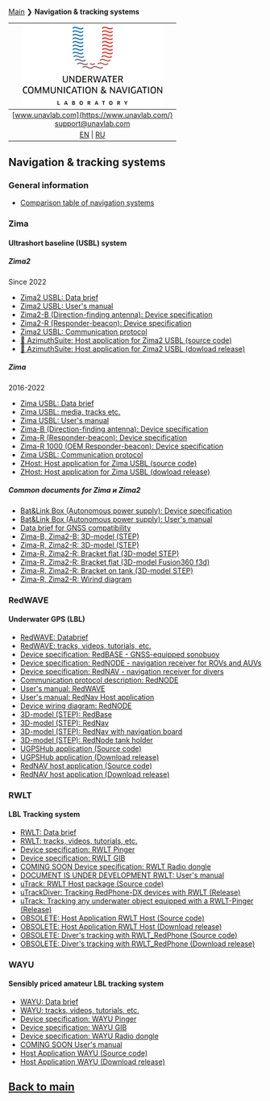 [Main](/README.md) ❯ **Navigation & tracking systems**

| ![logo](/documentation/sm_logo.png) |
| :---: |
| [www.unavlab.com](https://www.unavlab.com/) <br/> [support@unavlab.com](mailto:support@unavlab.com) |
| [EN](navigation_and_tracking_systems_en.md) \| [RU](navigation_and_tracking_systems_ru.md) |

## Navigation & tracking systems

### General information
* [Comparison table of navigation systems](navigation_systems_comparison_en.md)

### Zima
#### Ultrashort baseline (USBL) system
##### Zima2
Since 2022
* [Zima2 USBL: Data brief](/documentation/EN/Zima/Zima2_DataBrief_en.md)
* [Zima2 USBL: User's manual](/documentation/EN/Zima/Zima2_Users_manual_en.md)
* [Zima2-B (Direction-finding antenna): Device specification](/documentation/EN/Zima/Zima2B_Specification_en.md)
* [Zima2-R (Responder-beacon): Device specification](/documentation/EN/Zima/Zima2R_Specification_en.md)
* [Zima2 USBL: Communication protocol](/documentation/EN/Zima/Zima2_Protocol_Specification_en.md)
* [🐙 AzimuthSuite: Host application for Zima2 USBL (source code)](https://github.com/ucnl/AzimuthSuite)
* [🐙 AzimuthSuite: Host application for Zima2 USBL (dowload release)](https://github.com/ucnl/AzimuthSuite/releases/download/beta/AzimuthSuite.zip)

##### Zima
2016-2022
* [Zima USBL: Data brief](/documentation/EN/Zima/Zima_DataBrief_en.md)
* [Zima USBL: media, tracks etc.](/documentation/EN/Zima/media)
* [Zima USBL: User's manual](/documentation/EN/Zima/Zima_Users_manual_en.md)
* [Zima-B (Direction-finding antenna): Device specification](/documentation/EN/Zima/Zima_B_Specification_en.md)
* [Zima-R (Responder-beacon): Device specification](/documentation/EN/Zima/Zima_R_Specification_en.md)
* [Zima-R 1000 (OEM Responder-beacon): Device specification](/documentation/EN/Zima/Zima_R_OEM_Specification_en.md)
* [Zima USBL: Communication protocol](/documentation/EN/Zima/Zima_Protocol_Specification_en.md)
* [ZHost: Host application for Zima USBL (source code)](https://github.com/ucnl/ZHost)
* [ZHost: Host application for Zima USBL (dowload release)](https://github.com/ucnl/ZHost/releases/download/2.2/ZHost.zip)

##### Common documents for Zima и Zima2
* [Bat&Link Box (Autonomous power supply): Device specification](/documentation/EN/Zima/Bat_n_link_box_Specification_en.md)
* [Bat&Link Box (Autonomous power supply): User's manual](/documentation/EN/Zima/Bat_n_link_box_Users_manual_en.md)
* [Data brief for GNSS compatibility](/documentation/EN/Zima/Zima_GNSS_requirements_en.md)
* [Zima-B, Zima2-B: 3D-model (STEP)](/documentation/Zima_B_3D.step)
* [Zima-R, Zima2-R: 3D-model (STEP)](/documentation/Zima_R_3D.step)
* [Zima-R, Zima2-R: Bracket flat (3D-model STEP)](/documentation/ZIMA-R_holder_flat.step)
* [Zima-R, Zima2-R: Bracket flat (3D-model Fusion360 f3d)](/documentation/ZIMA-R_holder_flat.f3d)
* [Zima-R, Zima2-R: Bracket on tank (3D-model STEP)](/documentation/msize_tank_holder.STEP)
* [Zima-R, Zima2-R: Wirind diagram](/documentation/EN/Zima/ZimaR_wiring_diagram_en.md)

### RedWAVE
#### Underwater GPS (LBL)
* [RedWAVE: Databrief](/documentation/EN/RedWAVE/RedWAVE_DataBrief_en.md)
* [RedWAVE: tracks, videos, tutorials, etc.](/documentation/EN/RedWAVE/media)
* [Device specification: RedBASE - GNSS-equipped sonobuoy](/documentation/EN/RedWAVE/RedBASE_Specification_en.md)
* [Device specification: RedNODE - navigation receiver for ROVs and AUVs](/documentation/EN/RedWAVE/RedNODE_Specification_en.md)
* [Device specification: RedNAV - navigation receiver for divers](/documentation/EN/RedWAVE/RedNAV_Specification_en.md)
* [Communication protocol description: RedNODE](/documentation/EN/RedWAVE/RedWAVE_Protocol_Specification_en.md)
* [User's manual: RedWAVE](/documentation/EN/RedWAVE/RedWAVE_Users_Manual_en.md)
* [User's manual: RedNav Host application](/documentation/EN/RedWAVE/RedNAV_Host_Users_Manual_en.md)
* [Device wiring diagram: RedNODE](/documentation/EN/RedWAVE/RedNODE_wiring_diagram_en.md)
* [3D-model (STEP): RedBase](/documentation/RedBase_v2.0_3D.STEP)
* [3D-model (STEP): RedNav](/documentation/RedNav_v2.0_3D.step)
* [3D-model (STEP): RedNav with navigation board](/documentation/RedNav_with_compass_3D.step)
* [3D-model (STEP): RedNode tank holder](/documentation/msize_tank_holder.STEP)
* [UGPSHub application (Source code)](https://github.com/ucnl/UGPSHub)
* [UGPSHub application (Download release)](https://github.com/ucnl/UGPSHub/releases/download/1.0/UGPSHub.zip)
* [RedNAV host application (Source code)](https://github.com/ucnl/RedNavHost)
* [RedNAV host application (Download release)](https://github.com/ucnl/RedNavHost/releases/download/1.1/RedNAVHost.zip)

### RWLT
#### LBL Tracking system
* [RWLT: Data brief](/documentation/EN/RWLT/RWLT_DataBrief_en.md)
* [RWLT: tracks, videos, tutorials, etc.](/documentation/EN/RWLT/media.md)
* [Device specification: RWLT Pinger](/documentation/EN/RWLT/RWLT_Pinger_Specification_en.md)
* [Device specification: RWLT GIB](/documentation/EN/RWLT/RWLT_GIB_Specification_en.md)
* [COMING SOON Device specification: RWLT Radio dongle](/documentation/EN/RWLT/RWLT_RF_Dongle_Specification_en.md)
* [DOCUMENT IS UNDER DEVELOPMENT RWLT: User's manual](/documentation/EN/RWLT/RWLT_Users_Manual_en.md)
* [uTrack: RWLT Host package (Source code)](https://github.com/ucnl/uTrack)
* [uTrackDiver: Tracking RedPhone-DX devices with RWLT (Release)](https://github.com/ucnl/uTrack/releases/download/beta/uTrackDiver.zip)
* [uTrack: Tracking any underwater object equipped with a RWLT-Pinger (Release)](https://github.com/ucnl/uTrack/releases/download/beta1/uTrack.zip)
* [OBSOLETE: Host Application RWLT Host (Source code)](https://github.com/ucnl/RWLT_Host)
* [OBSOLETE: Host Application RWLT Host (Download release)](https://github.com/ucnl/RWLT_Host/releases/download/1.0/RWLT_Host.zip)
* [OBSOLETE: Diver's tracking with RWLT_RedPhone (Source code)](https://github.com/ucnl/RWLT_RedPhone)
* [OBSOLETE: Diver's tracking with RWLT_RedPhone (Download release)](https://github.com/ucnl/RWLT_RedPhone/releases/download/1.0/RWLT_RedPhone.zip)

### WAYU
#### Sensibly priced amateur LBL tracking system
* [WAYU: Data brief](/documentation/EN/WAYU/WAYU_DataBrief_en.md)
* [WAYU: tracks, videos, tutorials, etc.](/documentation/EN/WAYU/media)
* [Device specification: WAYU Pinger](/documentation/EN/WAYU/WAYU_Pinger_Specification_en.md)
* [Device specification: WAYU GIB](/documentation/EN/WAYU/WAYU_GIB_Specification_en.md)
* [Device specification: WAYU Radio dongle](/documentation/EN/WAYU/WAYU_RF_Dongle_Specification_en.md)
* [COMING SOON User's manual]()
* [Host Application WAYU (Source code)](https://github.com/ucnl/WAYU)
* [Host Application WAYU (Download release)](https://github.com/ucnl/WAYU/releases/download/1.0/WAYU.zip)

## [Back to main](README.md)
